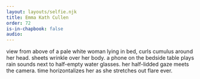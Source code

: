 ```yaml
---
layout: layouts/selfie.njk
title: Emma Kath Cullen
order: 72
is-in-chapbook: false
audio: 
---
```

view from above of a pale white woman lying in bed, curls cumulus around her head. sheets wrinkle over her body. a phone on the bedside table plays rain sounds next to half-empty water glasses. her half-lidded gaze meets the camera. time horizontalizes her as she stretches out flare ever.
